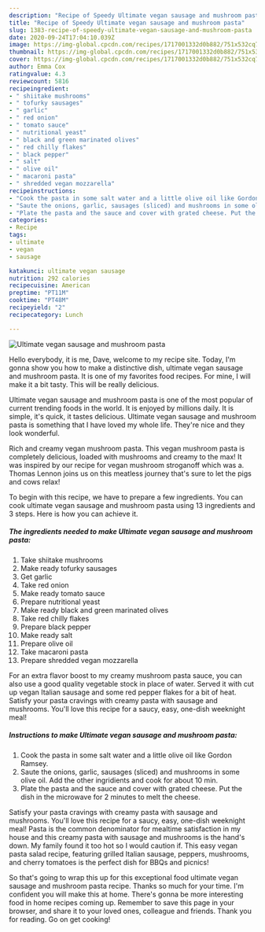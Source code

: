 ```yaml
---
description: "Recipe of Speedy Ultimate vegan sausage and mushroom pasta"
title: "Recipe of Speedy Ultimate vegan sausage and mushroom pasta"
slug: 1383-recipe-of-speedy-ultimate-vegan-sausage-and-mushroom-pasta
date: 2020-09-24T17:04:10.039Z
image: https://img-global.cpcdn.com/recipes/1717001332d0b882/751x532cq70/ultimate-vegan-sausage-and-mushroom-pasta-recipe-main-photo.jpg
thumbnail: https://img-global.cpcdn.com/recipes/1717001332d0b882/751x532cq70/ultimate-vegan-sausage-and-mushroom-pasta-recipe-main-photo.jpg
cover: https://img-global.cpcdn.com/recipes/1717001332d0b882/751x532cq70/ultimate-vegan-sausage-and-mushroom-pasta-recipe-main-photo.jpg
author: Emma Cox
ratingvalue: 4.3
reviewcount: 5816
recipeingredient:
- " shiitake mushrooms"
- " tofurky sausages"
- " garlic"
- " red onion"
- " tomato sauce"
- " nutritional yeast"
- " black and green marinated olives"
- " red chilly flakes"
- " black pepper"
- " salt"
- " olive oil"
- " macaroni pasta"
- " shredded vegan mozzarella"
recipeinstructions:
- "Cook the pasta in some salt water and a little olive oil like Gordon Ramsey."
- "Saute the onions, garlic, sausages (sliced) and mushrooms in some olive oil. Add the other ingridients and cook for about 10 min."
- "Plate the pasta and the sauce and cover with grated cheese. Put the dish in the microwave for 2 minutes to melt the cheese."
categories:
- Recipe
tags:
- ultimate
- vegan
- sausage

katakunci: ultimate vegan sausage 
nutrition: 292 calories
recipecuisine: American
preptime: "PT11M"
cooktime: "PT48M"
recipeyield: "2"
recipecategory: Lunch

---
```



![Ultimate vegan sausage and mushroom pasta](https://img-global.cpcdn.com/recipes/1717001332d0b882/751x532cq70/ultimate-vegan-sausage-and-mushroom-pasta-recipe-main-photo.jpg)

Hello everybody, it is me, Dave, welcome to my recipe site. Today, I'm gonna show you how to make a distinctive dish, ultimate vegan sausage and mushroom pasta. It is one of my favorites food recipes. For mine, I will make it a bit tasty. This will be really delicious.

Ultimate vegan sausage and mushroom pasta is one of the most popular of current trending foods in the world. It is enjoyed by millions daily. It is simple, it's quick, it tastes delicious. Ultimate vegan sausage and mushroom pasta is something that I have loved my whole life. They're nice and they look wonderful.

Rich and creamy vegan mushroom pasta. This vegan mushroom pasta is completely delicious, loaded with mushrooms and creamy to the max! It was inspired by our recipe for vegan mushroom stroganoff which was a. Thomas Lennon joins us on this meatless journey that&#39;s sure to let the pigs and cows relax!


To begin with this recipe, we have to prepare a few ingredients. You can cook ultimate vegan sausage and mushroom pasta using 13 ingredients and 3 steps. Here is how you can achieve it.

<!--inarticleads1-->

##### The ingredients needed to make Ultimate vegan sausage and mushroom pasta:

1. Take  shiitake mushrooms
1. Make ready  tofurky sausages
1. Get  garlic
1. Take  red onion
1. Make ready  tomato sauce
1. Prepare  nutritional yeast
1. Make ready  black and green marinated olives
1. Take  red chilly flakes
1. Prepare  black pepper
1. Make ready  salt
1. Prepare  olive oil
1. Take  macaroni pasta
1. Prepare  shredded vegan mozzarella


For an extra flavor boost to my creamy mushroom pasta sauce, you can also use a good quality vegetable stock in place of water. Served it with cut up vegan Italian sausage and some red pepper flakes for a bit of heat. Satisfy your pasta cravings with creamy pasta with sausage and mushrooms. You&#39;ll love this recipe for a saucy, easy, one-dish weeknight meal! 

<!--inarticleads2-->

##### Instructions to make Ultimate vegan sausage and mushroom pasta:

1. Cook the pasta in some salt water and a little olive oil like Gordon Ramsey.
1. Saute the onions, garlic, sausages (sliced) and mushrooms in some olive oil. Add the other ingridients and cook for about 10 min.
1. Plate the pasta and the sauce and cover with grated cheese. Put the dish in the microwave for 2 minutes to melt the cheese.


Satisfy your pasta cravings with creamy pasta with sausage and mushrooms. You&#39;ll love this recipe for a saucy, easy, one-dish weeknight meal! Pasta is the common denominator for mealtime satisfaction in my house and this creamy pasta with sausage and mushrooms is the hand&#39;s down. My family found it too hot so I would caution if. This easy vegan pasta salad recipe, featuring grilled Italian sausage, peppers, mushrooms, and cherry tomatoes is the perfect dish for BBQs and picnics! 

So that's going to wrap this up for this exceptional food ultimate vegan sausage and mushroom pasta recipe. Thanks so much for your time. I'm confident you will make this at home. There's gonna be more interesting food in home recipes coming up. Remember to save this page in your browser, and share it to your loved ones, colleague and friends. Thank you for reading. Go on get cooking!
